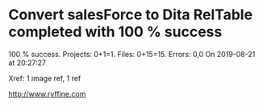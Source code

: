 # Convert salesForce to Dita RelTable completed with 100 % success

100 % success. Projects: 0+1=1.  Files: 0+15=15. Errors: 0,0  On 2019-08-21 at 20:27:27

Xref: 1 image ref, 1 ref



http://www.ryffine.com
